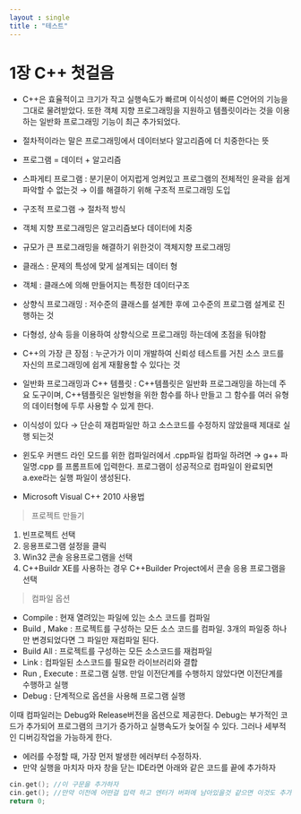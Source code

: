 ```yaml
---
layout : single
title : "테스트"
---
```

# 1장 C++ 첫걸음

- C++은 효율적이고 크기가 작고 실행속도가 빠르며 이식성이 빠른 C언어의 기능을 그대로 물려받았다. 또한 객체 지향 프로그래밍을 지원하고 템플릿이라는 것을 이용하는 일반화 프로그래밍 기능이 최근 추가되었다.
- 절차적이라는 말은 프로그래밍에서 데이터보다 알고리즘에 더 치중한다는 뜻
- 프로그램 = 데이터 + 알고리즘
- 스파게티 프로그램 : 분기문이 어지럽게 엉켜있고 프로그램의 전체적인 윤곽을 쉽게 파악할 수 없는것 → 이를 해결하기 위해 구조적 프로그래밍 도입
- 구조적 프로그램 → 절차적 방식
- 객체 지향 프로그래밍은 알고리즘보다 데이터에 치중
- 규모가 큰 프로그래밍을 해결하기 위한것이 객체지향 프로그래밍
- 클래스 : 문제의 특성에 맞게 설계되는 데이터 형
- 객체 : 클래스에 의해 만들어지는 특정한 데이터구조
- 상향식 프로그래밍 : 저수준의 클래스를 설계한 후에 고수준의 프로그램 설계로 진행하는 것
- 다형성, 상속 등을 이용하여 상향식으로 프로그래밍 하는데에 초점을 둬야함
- C++의 가장 큰 장점 : 누군가가 이미 개발하여 신뢰성 테스트를 거친 소스 코드를 자신의 프로그래밍에 쉽게 재활용할 수 있다는 것
- 일반화 프로그래밍과 C++ 템플릿 : C++템플릿은 일반화 프로그래밍을 하는데 주요 도구이며, C++템플릿은 일반형을 위한 함수를 하나 만들고 그 함수를 여러 유형의 데이터형에 두루 사용할 수 있게 한다.
- 이식성이 있다 → 단순히 재컴파일만 하고 소스코드를 수정하지 않았을때 제대로 실행 되는것
- 윈도우 커맨드 라인 모드를 위한 컴파일러에서 .cpp파일 컴파일 하려면 → g++ 파일명.cpp 를 프롬프트에 입력한다. 프로그램이 성공적으로 컴파일이 완료되면 a.exe라는 실행 파일이 생성된다.

- Microsoft Visual C++ 2010 사용법

> 프로젝트 만들기
> 
1. 빈프로젝트 선택
2. 응용프로그램 설정을 클릭
3. Win32 콘솔 응용프로그램을 선택
4. C++Buildr XE를 사용하는 경우 C++Builder Project에서 콘솔 응용 프로그램을 선택

> 컴파일 옵션
> 
- Compile : 현재 열려있는 파일에 있는 소스 코드를 컴파일
- Build , Make : 프로젝트를 구성하는 모든 소스 코드를 컴파일. 3개의 파일중 하나만 변경되었다면 그 파일만 재컴파일 된다.
- Build All : 프로젝트를 구성하는 모든 소스코드를 재컴파일
- Link : 컴파일된 소스코드를 필요한 라이브러리와 결합
- Run , Execute : 프로그램 실행. 만일 이전단계를 수행하지 않았다면 이전단계를 수행하고 실행
- Debug : 단계적으로 옵션을 사용해 프로그램 실행

이때 컴파일러는 Debug와 Release버전을 옵션으로 제공한다. Debug는 부가적인 코드가 추가되어 프로그램의 크기가 증가하고 실행속도가 늦어질 수 있다. 그러나 세부적인 디버깅작업을 가능하게 한다.

- 에러를 수정할 때, 가장 먼저 발생한 에러부터 수정하자.
- 만약 실행을 마치자 마자 창을 닫는 IDE라면 아래와 같은 코드를 끝에 추가하자

```cpp
cin.get(); //이 구문을 추가하자
cin.get(); //만약 이전에 어떤걸 입력 하고 엔터가 버퍼에 남아있을것 같으면 이것도 추가하자
return 0;
```

